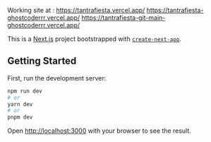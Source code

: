 Working site at : 
https://tantrafiesta.vercel.app/
https://tantrafiesta-ghostcoderrr.vercel.app/
https://tantrafiesta-git-main-ghostcoderrr.vercel.app/

This is a [Next.js](https://nextjs.org/) project bootstrapped with [`create-next-app`](https://github.com/vercel/next.js/tree/canary/packages/create-next-app).

## Getting Started

First, run the development server:

```bash
npm run dev
# or
yarn dev
# or
pnpm dev
```

Open [http://localhost:3000](http://localhost:3000) with your browser to see the result.


